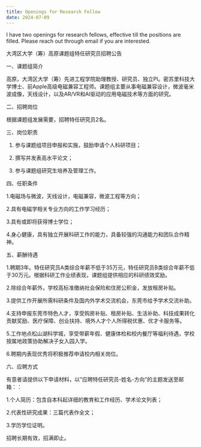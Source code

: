 ```yaml
---
title: Openings for Research Fellow
date: 2024-07-09
---
```


I have two openings for research fellows, effective till the positions are filled. Please reach out through email if you are interested.

<!--more-->

大湾区大学（筹）高原课题组特任研究员招聘公告

一、课题组简介

高原，大湾区大学（筹）先进工程学院助理教授、研究员、独立PI。密苏里科技大学博士、前Apple高级电磁兼容工程师。课题组主要从事电磁兼容设计，微波毫米波成像，天线设计，以及AR/VR和AI驱动的应用电磁技术等方面的研究。

二、招聘岗位

根据课题组发展需要，招聘特任研究员2名。

三、岗位职责

1. 参与课题组项目申报和实施，鼓励申请个人科研项目；

2. 撰写并发表高水平论文；

3. 参与课题组研究生培养及管理工作。

四、任职条件

1.电磁场与微波，天线设计，电磁兼容，微波工程等方向；

2.具有电磁学相关专业方向的工作学习经历；

3.具有或即将获得博士学位；

4.身心健康，具有独立开展科研工作的能力，具备较强的沟通能力和团队合作精神。

五、薪酬待遇

1.聘期3年。特任研究员A类综合年薪不低于35万元，特任研究员B类综合年薪不低于30万元。根据科研工作业绩表现，课题组提供相应的科研绩效奖励。

2.除综合年薪外，学校高标准缴纳社会保险和住房公积金，发放租房补贴。

3.提供工作开展所需科研条件及国内外学术交流机会，东莞市给予学术交流补助。

4.支持申报东莞市特色人才，享受购房补贴、租房补贴、生活补助、科技成果转化贡献奖励、医疗保障、创业扶持、境外人才个人所得税优惠、优才卡服务等。

5.工作地点松山湖科学城，享受带薪年假、健康体检和校内餐厅等福利待遇，学校按属地政策协助解决子女入园入学。

6.聘期内表现优秀将积极推荐申请校内相关岗位。

六、应聘方式

有意者请提供以下申请材料，以“应聘特任研究员-姓名-方向”的主题发送至邮箱：：

1.个人简历：包含自本科起详细的教育和工作经历、学术论文列表；

2.代表性研究成果：三篇代表作全文；

3.学历学位证明。

招聘长期有效，招满即止。